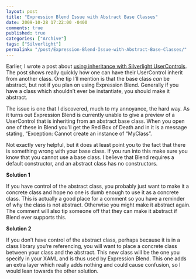 ```yaml
---
layout: post
title: "Expression Blend Issue with Abstract Base Classes"
date: 2009-10-28 17:22:00 -0400
comments: true
published: true
categories: ["Archive"]
tags: ["Silverlight"]
permalink: "/post/Expression-Blend-Issue-with-Abstract-Base-Classes/"
---
```


<p>Earlier, I wrote a post about <a href="/post/silverlight-usercontrol-inheritance/" target="_blank">using inheritance with Silverlight UserControls</a>. The post shows really quickly how one can have their UserControl inherit from another class. One tip I&rsquo;ll mention is that the base class <em>can</em> be abstract, but not if you plan on using Expression Blend. Generally if you have a class which shouldn&rsquo;t ever be instantiate, you should make it abstract.</p>
<p>The issue is one that I discovered, much to my annoyance, the hard way. As it turns out Expression Blend is currently unable to give a preview of a UserControl that is inheriting from an abstract base class. When you open one of these in Blend you&rsquo;ll get the Red Box of Death and in it is a message stating, &ldquo;Exception: Cannot create an instance of &ldquo;MyClass&rdquo;.</p>
<p>Not exactly very helpful, but it does at least point you to the fact that there is something wrong with your base class. If you run into this make sure you know that you cannot use a base class. I believe that Blend requires a default constructor, and an abstract class has no constructors.</p>
<p><strong>Solution 1</strong></p>
<p>If you have control of the abstract class, you probably just want to make it a concrete class and hope no one is dumb enough to use it as a concrete class. This is actually a good place for a comment so you have a reminder of why the class is not abstract. Otherwise you might make it abstract again. The comment will also tip someone off that they can make it abstract if Blend ever supports this.</p>
<p><strong>Solution 2</strong></p>
<p>If you don&rsquo;t have control of the abstract class, perhaps because it is in a class library you&rsquo;re referencing, you will want to place a concrete class between your class and the abstract. This new class will be the one you specify in your XAML and is thus used by Expression Blend. This one adds an extra layer which really adds nothing and could cause confusion, so I would lean towards the other solution.</p>
